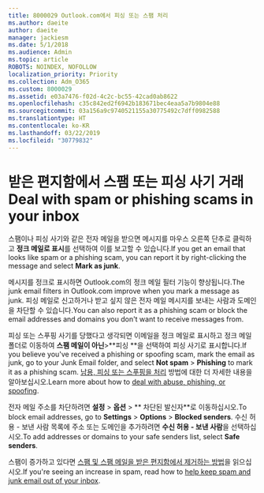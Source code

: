```yaml
---
title: 8000029 Outlook.com에서 피싱 또는 스팸 처리
ms.author: daeite
author: daeite
manager: jackiesm
ms.date: 5/1/2018
ms.audience: Admin
ms.topic: article
ROBOTS: NOINDEX, NOFOLLOW
localization_priority: Priority
ms.collection: Adm_O365
ms.custom: 8000029
ms.assetid: e03a7476-f02d-4c2c-bc55-42cad0ab8622
ms.openlocfilehash: c35c842ed2f6942b183671bec4eaa5a7b9804e88
ms.sourcegitcommit: 03a156a9c9740521155a30775492c7dff0982588
ms.translationtype: HT
ms.contentlocale: ko-KR
ms.lasthandoff: 03/22/2019
ms.locfileid: "30779832"
---
```

# <a name="deal-with-spam-or-phishing-scams-in-your-inbox"></a><span data-ttu-id="6bcff-102">받은 편지함에서 스팸 또는 피싱 사기 거래</span><span class="sxs-lookup"><span data-stu-id="6bcff-102">Deal with spam or phishing scams in your inbox</span></span>

<span data-ttu-id="6bcff-103">스팸이나 피싱 사기와 같은 전자 메일을 받으면 메시지를 마우스 오른쪽 단추로 클릭하고 **정크 메일로 표시**를 선택하여 이를 보고할 수 있습니다.</span><span class="sxs-lookup"><span data-stu-id="6bcff-103">If you get an email that looks like spam or a phishing scam, you can report it by right-clicking the message and select **Mark as junk**.</span></span> 
  
<span data-ttu-id="6bcff-104">메시지를 정크로 표시하면 Outlook.com의 정크 메일 필터 기능이 향상됩니다.</span><span class="sxs-lookup"><span data-stu-id="6bcff-104">The junk email filters in Outlook.com improve when you mark a message as junk.</span></span> <span data-ttu-id="6bcff-105">피싱 메일로 신고하거나 받고 싶지 않은 전자 메일 메시지를 보내는 사람과 도메인을 차단할 수 있습니다.</span><span class="sxs-lookup"><span data-stu-id="6bcff-105">You can also report it as a phishing scam or block the email addresses and domains you don't want to receive messages from.</span></span>
  
<span data-ttu-id="6bcff-106">피싱 또는 스푸핑 사기를 당했다고 생각되면 이메일을 정크 메일로 표시하고 정크 메일 폴더로 이동하여 **스팸 메일이 아닌**\>\*\*피싱 \*\*을 선택하여 피싱 사기로 표시합니다.</span><span class="sxs-lookup"><span data-stu-id="6bcff-106">If you believe you've received a phishing or spoofing scam, mark the email as junk, go to your Junk Email folder, and select **Not spam** \> **Phishing** to mark it as a phishing scam.</span></span> <span data-ttu-id="6bcff-107">[남용, 피싱 또는 스푸핑을 처리](https://go.microsoft.com/fwlink/p/?linkid=873139) 방법에 대한 더 자세한 내용을 알아보십시오.</span><span class="sxs-lookup"><span data-stu-id="6bcff-107">Learn more about how to [deal with abuse, phishing, or spoofing](https://go.microsoft.com/fwlink/p/?linkid=873139).</span></span>
  
<span data-ttu-id="6bcff-108">전자 메일 주소를 차단하려면 **설정** \> **옵션** \> \*\* 차단된 발신자\*\*로 이동하십시오.</span><span class="sxs-lookup"><span data-stu-id="6bcff-108">To block email addresses, go to **Settings** \> **Options** \> **Blocked senders**.</span></span> <span data-ttu-id="6bcff-109">수신 허용 - 보낸 사람 목록에 주소 또는 도메인을 추가하려면 **수신 허용 - 보낸 사람**을 선택하십시오.</span><span class="sxs-lookup"><span data-stu-id="6bcff-109">To add addresses or domains to your safe senders list, select **Safe senders**.</span></span> 
  
<span data-ttu-id="6bcff-110">스팸이 증가하고 있다면 [스팸 및 스팸 메일을 받은 편지함에서 제거하는 방법](https://go.microsoft.com/fwlink/p/?linkid=873140)을 읽으십시오.</span><span class="sxs-lookup"><span data-stu-id="6bcff-110">If you're seeing an increase in spam, read how to [help keep spam and junk email out of your inbox](https://go.microsoft.com/fwlink/p/?linkid=873140).</span></span>
  

